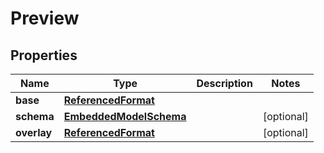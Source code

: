 
# Preview

## Properties
Name | Type | Description | Notes
------------ | ------------- | ------------- | -------------
**base** | [**ReferencedFormat**](ReferencedFormat) |  | 
**schema** | [**EmbeddedModelSchema**](EmbeddedModelSchema) |  |  [optional]
**overlay** | [**ReferencedFormat**](ReferencedFormat) |  |  [optional]



